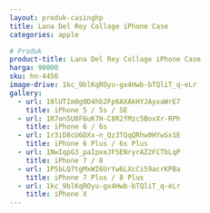 ```yaml
---
layout: produk-casinghp
title: Lana Del Rey Collage iPhone Case
categories: apple

# Produk
product-title: Lana Del Rey Collage iPhone Case
harga: 90000
sku: hn-4456
image-drive: 1kc_9blKqROyu-gx4Hwb-bTQliT_q-eLr
gallery:
  - url: 10lUTIm0g0D4hb2Fp6AXAkHYJAyxaWrE7
    title: iPhone 5 / 5s / SE
  - url: 1R7on5U8F6uK7H-C8R2fMzc5BoxXr-RPh
    title: iPhone 6 / 6s
  - url: 1r3iD8cU6DXx-n_Qz3TQqQRhw0HYwSx1E
    title: iPhone 6 Plus / 6s Plus
  - url: 1NwIqpG3_paIpxeJF5ENryrAZ2FCTbLqP
    title: iPhone 7 / 8
  - url: 1P5bLQ7tgMxWI6UrYw6LXcCi59acrKPBa
    title: iPhone 7 Plus / 8 Plus
  - url: 1kc_9blKqROyu-gx4Hwb-bTQliT_q-eLr
    title: iPhone X
---
```


